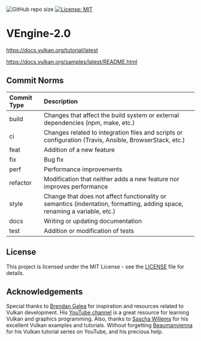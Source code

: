 ![GitHub repo size](https://img.shields.io/github/repo-size/bobis33/VEngine-2.0)
[![License: MIT](https://img.shields.io/badge/License-MIT-blue.svg)](https://github.com/bobis33/VEngine-2.0/blob/main/LICENSE)


# VEngine-2.0

https://docs.vulkan.org/tutorial/latest

https://docs.vulkan.org/samples/latest/README.html

## Commit Norms

| Commit Type | Description                                                                                                               |
|:------------|:--------------------------------------------------------------------------------------------------------------------------|
| build       | Changes that affect the build system or external dependencies (npm, make, etc.)                                           |
| ci          | Changes related to integration files and scripts or configuration (Travis, Ansible, BrowserStack, etc.)                   |
| feat        | Addition of a new feature                                                                                                 |
| fix         | Bug fix                                                                                                                   |
| perf        | Performance improvements                                                                                                  |
| refactor    | Modification that neither adds a new feature nor improves performance                                                     |
| style       | Change that does not affect functionality or semantics (indentation, formatting, adding space, renaming a variable, etc.) |
| docs        | Writing or updating documentation                                                                                         |
| test        | Addition or modification of tests                                                                                         |


## License

This project is licensed under the MIT License - see the [LICENSE](https://github.com/bobis33/VEngine/blob/main/LICENSE.md) file for details.


## Acknowledgements

Special thanks to [Brendan Galea](https://github.com/blurrypiano/littleVulkanEngine) for inspiration and resources related to Vulkan development. His [YouTube channel](https://www.youtube.com/c/BrendanGalea) is a great resource for learning Vulkan and graphics programming.
Also, thanks to [Sascha Willems](https://github.com/SaschaWillems/Vulkan/tree/master) for his excellent Vulkan examples and tutorials.
Without forgetting [Beaumanvienna](https://github.com/beaumanvienna/vulkan) for his Vulkan tutorial series on YouTube, and his precious help.
